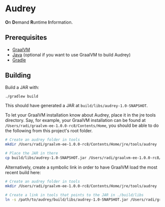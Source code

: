 Audrey
======

**O**n **D**emand **R**untime **I**nformation.

Prerequisites
-------------

* [GraalVM](https://www.graalvm.org/downloads/)
* [Java](https://www.java.com/en/download/) (optional if you want to use GraalVM
    to build Audrey)
* [Gradle](https://gradle.org/install/)

Building
--------

Build a JAR with:

```bash
./gradlew build
```

This should have generated a JAR at `build/libs/audrey-1.0-SNAPSHOT`.

To let your GraalVM installation know about Audrey, place it in the jre tools
directory. Say, for example, your GraalVM installation can be found at
`/Users/radi/graalvm-ee-1.0.0-rc8/Contents/Home`, you should be able to do the
following from this project's root folder.

```bash
# Create an audrey folder in tools
mkdir /Users/radi/graalvm-ee-1.0.0-rc8/Contents/Home/jre/tools/audrey

# Place the JAR in there
cp build/libs/audrey-1.0-SNAPSHOT.jar /Users/radi/graalvm-ee-1.0.0-rc8/Contents/Home/jre/tools/audrey/
```

Alternatively, create a symbolic link in order to have GraalVM load the most
recent build here:

```bash
# Create an audrey folder in tools
mkdir /Users/radi/graalvm-ee-1.0.0-rc8/Contents/Home/jre/tools/audrey

# Create a link in tools that points to the JAR in ./build/libs
ln -s /path/to/audrey/build/libs/audrey-1.0-SNAPSHOT.jar /Users/radi/graalvm-ee-1.0.0-rc8/Contents/Home/jre/tools/audrey/audrey.jar
```

